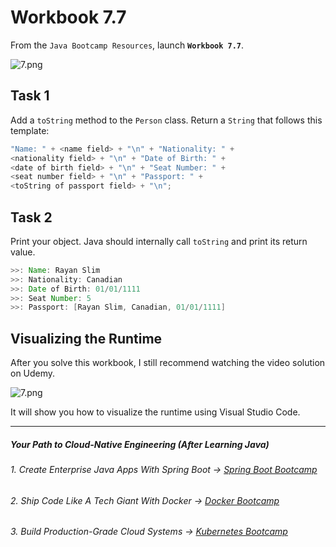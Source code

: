 # Workbook 7.7

From the `Java Bootcamp Resources`, launch **`Workbook 7.7`**.

![7.png](https://firebasestorage.googleapis.com/v0/b/learnthepart-75aed.appspot.com/o/images%2F181cf00d-016c-4131-abf3-e5de99c7059f?alt=media&token=283c629d-3428-4db1-9f22-4d31a802fd91)

## Task 1

Add a `toString` method to the `Person` class. Return a `String` that follows this template:

```java
"Name: " + <name field> + "\n" + "Nationality: " + 
<nationality field> + "\n" + "Date of Birth: " + 
<date of birth field> + "\n" + "Seat Number: " +
<seat number field> + "\n" + "Passport: " + 
<toString of passport field> + "\n";
```


## Task 2

Print your object. Java should internally call `toString` and print its return value.

```java
>>﻿: Name: Rayan Slim
>>﻿: Nationality: Canadian
>>﻿: Date of Birth: 01﻿/﻿01﻿/﻿1111
>>﻿: Seat Number: 5
>>﻿: Passport: [Rayan Slim, Canadian, 01﻿/﻿01﻿/﻿1111﻿]
```

## Visualizing the Runtime

After you solve this workbook, I still recommend watching the video solution on Udemy.

![7.png](https://firebasestorage.googleapis.com/v0/b/learnthepart-75aed.appspot.com/o/images%2F83154ff2-c1ed-4cd7-9e69-313cca59408a?alt=media&token=83b0dd6d-6176-4c80-a23c-b237002b0ba8)

It will show you how to visualize the runtime using Visual Studio Code.

----------
##### Your Path to Cloud-Native Engineering (After Learning Java)
###### 1. Create Enterprise Java Apps With Spring Boot → [Spring Boot Bootcamp](https://www.udemy.com/course/the-complete-spring-boot-development-bootcamp/?couponCode=SPRING_BOOTCAMP)
###### 2. Ship Code Like A Tech Giant With Docker → [Docker Bootcamp](https://www.udemy.com/course/docker-bootcamp-conquer-docker-with-real-world-projects/?couponCode=DOCKER_BOOTCAMP)
###### 3. Build Production-Grade Cloud Systems → [Kubernetes Bootcamp](https://kubernetestraining.io/)